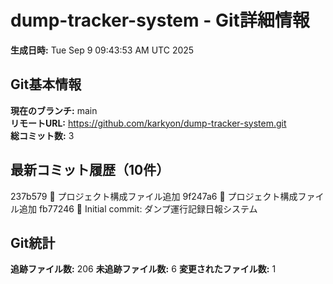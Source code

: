 # dump-tracker-system - Git詳細情報

**生成日時:** Tue Sep  9 09:43:53 AM UTC 2025

## Git基本情報

**現在のブランチ:** main  
**リモートURL:** https://github.com/karkyon/dump-tracker-system.git  
**総コミット数:** 3  

## 最新コミット履歴（10件）

237b579 📁 プロジェクト構成ファイル追加
9f247a6 📁 プロジェクト構成ファイル追加
fb77246 🚀 Initial commit: ダンプ運行記録日報システム

## Git統計

**追跡ファイル数:** 206
**未追跡ファイル数:** 6
**変更されたファイル数:** 1
